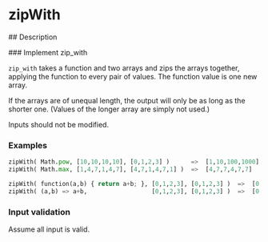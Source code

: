 # zipWith

## Description

### Implement zip_with

`zip_with` takes a function and two arrays and zips the arrays together, applying the function to every pair of values.
The function value is one new array.

If the arrays are of unequal length, the output will only be as long as the shorter one.
(Values of the longer array are simply not used.)

Inputs should not be modified.

### Examples

```python
zipWith( Math.pow, [10,10,10,10], [0,1,2,3] )      =>  [1,10,100,1000]
zipWith( Math.max, [1,4,7,1,4,7], [4,7,1,4,7,1] )  =>  [4,7,7,4,7,7]

zipWith( function(a,b) { return a+b; }, [0,1,2,3], [0,1,2,3] )  =>  [0,2,4,6]  Both forms are valid.
zipWith( (a,b) => a+b,                  [0,1,2,3], [0,1,2,3] )  =>  [0,2,4,6]  Both are functions.
```

### Input validation

Assume all input is valid.
